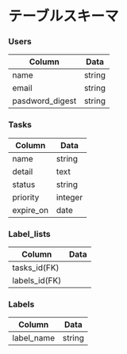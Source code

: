 # テーブルスキーマ

### Users
|  Column  |  Data  |
| ---- | ---- |
|  name  |  string  |
|  email  |  string  |
|  pasdword_digest  |  string  |
  
### Tasks
|  Column  |  Data  |
| ---- | ---- |
|  name |  string  |
|  detail  |  text  |
|  status  |  string  |
|  priority |  integer  |
|  expire_on  |  date  |

### Label_lists
|  Column  |  Data  |
| ---- | ---- |
| tasks_id(FK) |    |
| labels_id(FK) |  |


### Labels
|  Column  |  Data  |
| ---- | ---- |
| label_name |  string  |
